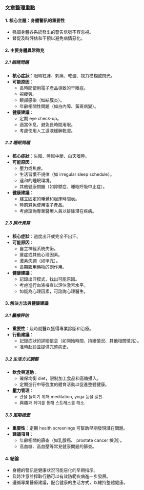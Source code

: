 ### 文章整理重點

#### 1. 核心主題：身體警訊的重要性
- 强調身體各系統發出的警告信號不容忽視。
- 督促及時評估和干預以避免病情惡化。

#### 2. 主要身體異常徵兆
##### 2.1 眼睛問題
- **核心症狀**：眼睛紅腫、刺痛、乾澀、視力模糊或閃光。
- **可能原因**：
  - 長時間使用電子產品導致的干眼症。
  - 視疲勞。
  - 眼部感染（如結膜炎）。
  - 年齡相關性問題（如白內障、黃斑病變）。
- **健康建議**：
  - 定期 eye check-up。
  - 適當休息，避免長時間用眼。
  - 考慮使用人工淚液緩解乾澀。

##### 2.2 睡眠問題
- **核心症狀**：失眠、睡眠中斷、白天嗜睡。
- **可能原因**：
  - 壓力或焦慮。
  - 生活習慣不規律（如 irregular sleep schedule）。
  - 違和的睡眠環境。
  - 其他健康問題（如抑鬱症、睡眠呼吸中止症）。
- **健康建議**：
  - 建立固定的睡覺和起床時間表。
  - 睡前避免使用電子產品。
  - 考慮諮詢專業醫療人員以排除潛在疾病。

##### 2.3 排汗異常
- **核心症狀**：過度出汗或完全不出汗。
- **可能原因**：
  - 自主神經系統失衡。
  - 癔症或其他心理因素。
  - 激素失調（如甲亢）。
  - 長期服用藥物的副作用。
- **健康建議**：
  - 記錄出汗模式，找出可能原因。
  - 考慮進行血液檢查以評估激素水平。
  - 如疑為心理因素，可諮詢心理醫生。

#### 3. 解決方法與健康建議
##### 3.1 醫療評估
- **重要性**：及時就醫以獲得專業診斷和治療。
- **行動建議**：
  - 記錄症狀的詳細信息（如開始時間、持續情況、其他相關徵兆）。
  - 准時赴診並提供完整病史。

##### 3.2 生活方式調整
- **飲食與運動**：
  - 確保均衡 diet，限制加工食品和高糖攝入。
  - 定期進行中等強度的體育活動以促進整體健康。
- **壓力管理**：
  - 관을 들이기 위해 meditation, yoga 등을 실천.
  - 興趣과 취미를 통해 스트레스를 해소.

##### 3.3 定期檢查
- **重要性**：定期 health screenings 可幫助早期發現潛在問題。
- **建議項目**：
  - 年齡相關的篩查（如乳腺癌、 prostate cancer 檢測）。
  - 高血糖、高血壓等常見健康問題的篩查。

#### 4. 結論
- 身體的警訊是健康狀況可能惡化的早期指示。
- 及時注意並採取行動可以有效防範疾病進一步發展。
- 遵循專業醫療建議，配合健康的生活方式，以維持整體健康。